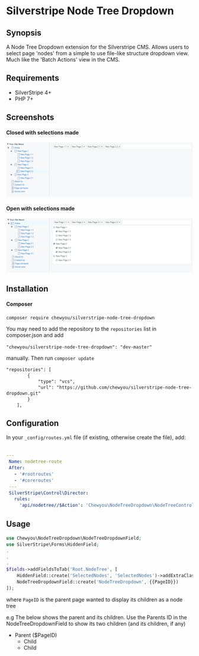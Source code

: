 # Silverstripe Node Tree Dropdown

## Synopsis
A Node Tree Dropdown extension for the Silverstripe CMS. 
Allows users to select page 'nodes' from a simple to use file-like 
structure dropdown view. 
Much like the 'Batch Actions' view in the CMS.

## Requirements 
- SilverStripe 4+
- PHP 7+

## Screenshots
#### Closed with selections made
![Closed with selections made](https://github.com/chewyou/silverstripe-node-tree-dropdown/blob/master/images/screenshots/closed-with-selections.PNG)
#### Open with selections made
![Open with selections made](https://github.com/chewyou/silverstripe-node-tree-dropdown/blob/master/images/screenshots/open-with-selections.PNG)

## Installation
#### Composer
`composer require chewyou/silverstripe-node-tree-dropdown`

You may need to add the repository to the `repositories` list in composer.json
and add 

`"chewyou/silverstripe-node-tree-dropdown": "dev-master"` 

manually. Then run `composer update`

```
"repositories": [
        {
            "type": "vcs",
            "url": "https://github.com/chewyou/silverstripe-node-tree-dropdown.git"
        }
    ],
```

## Configuration
In your `_config/routes.yml` file (if existing, otherwise create the file), add:
```yaml

---
 Name: nodetree-route
 After:
   - '#rootroutes'
   - '#coreroutes'
 ---
 SilverStripe\Control\Director:
   rules:
     'api/nodetree//$Action': 'Chewyou\NodeTreeDropdown\NodeTreeController'
```

## Usage
```php
use Chewyou\NodeTreeDropdown\NodeTreeDropdownField;
use SilverStripe\Forms\HiddenField;
.
.
.
$fields->addFieldsToTab('Root.NodeTree', [
    HiddenField::create('SelectedNodes', 'SelectedNodes')->addExtraClass('selected-nodes'),
    NodeTreeDropdownField::create('NodeTreeDropdown', {{PageID}})
]);
```
where `PageID` is the parent page wanted to display its children as a node tree

e.g The below shows the parent and its children. Use the Parents ID in the 
NodeTreeDropdownField to show its two children (and its children, if any)

- Parent ($PageID)
  - Child
  - Child
